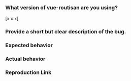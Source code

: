 <!--

BEFORE SUBMITTING AN ISSUE
TRY TO CONVERT YOUR ROUTE DEFINITIONS BACK TO THE ORIGINAL VUE ROUTER SYNTAX
IF THE BUG OCCURS EVEN WHEN YOU USE THE REGULAR WAY OF DEFINING ROUTES
THEN IT IS NOT AN ISSUE WITH THIS PACKAGE

-->

### What **version** of vue-routisan are you using?
[x.x.x]

### Provide a **short but clear description** of the bug.

<!-- Description of the bug -->

### Expected behavior

<!-- What you expected to happen -->

### Actual behavior

<!-- What actually happened -->

### Reproduction Link

<!--
This is not required but this can help me fix the issue a lot faster
(Your project's GitHub repository, JSFiddle, CodePen, CodeSandbox, etc.)
-->
